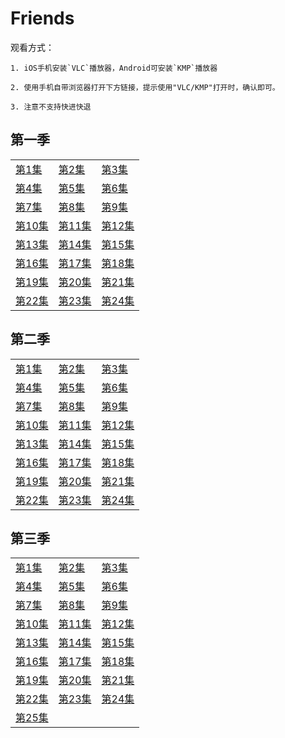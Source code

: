 # Friends

观看方式：

	1. iOS手机安装`VLC`播放器，Android可安装`KMP`播放器
	
	2. 使用手机自带浏览器打开下方链接，提示使用"VLC/KMP"打开时，确认即可。

	3. 注意不支持快进快退
	
## 第一季

|   |   |   |
|---|---|---|
[第1集](rtmp://zhulongyixian.vicp.cc:8000/vod2//friends/1/1.mp4)|[第2集](rtmp://zhulongyixian.vicp.cc:8000/vod2//friends/1/2.mp4)|[第3集](rtmp://zhulongyixian.vicp.cc:8000/vod2//friends/1/3.mp4)
[第4集](rtmp://zhulongyixian.vicp.cc:8000/vod2//friends/1/4.mp4)|[第5集](rtmp://zhulongyixian.vicp.cc:8000/vod2//friends/1/5.mp4)|[第6集](rtmp://zhulongyixian.vicp.cc:8000/vod2//friends/1/6.mp4)
[第7集](rtmp://zhulongyixian.vicp.cc:8000/vod2//friends/1/7.mp4)|[第8集](rtmp://zhulongyixian.vicp.cc:8000/vod2//friends/1/8.mp4)|[第9集](rtmp://zhulongyixian.vicp.cc:8000/vod2//friends/1/9.mp4)
[第10集](rtmp://zhulongyixian.vicp.cc:8000/vod2//friends/1/10.mp4)|[第11集](rtmp://zhulongyixian.vicp.cc:8000/vod2//friends/1/11.mp4)|[第12集](rtmp://zhulongyixian.vicp.cc:8000/vod2//friends/1/12.mp4)
[第13集](rtmp://zhulongyixian.vicp.cc:8000/vod2//friends/1/13.mp4)|[第14集](rtmp://zhulongyixian.vicp.cc:8000/vod2//friends/1/14.mp4)|[第15集](rtmp://zhulongyixian.vicp.cc:8000/vod2//friends/1/15.mp4)
[第16集](rtmp://zhulongyixian.vicp.cc:8000/vod2//friends/1/16.mp4)|[第17集](rtmp://zhulongyixian.vicp.cc:8000/vod2//friends/1/17.mp4)|[第18集](rtmp://zhulongyixian.vicp.cc:8000/vod2//friends/1/18.mp4)
[第19集](rtmp://zhulongyixian.vicp.cc:8000/vod2//friends/1/19.mp4)|[第20集](rtmp://zhulongyixian.vicp.cc:8000/vod2//friends/1/20.mp4)|[第21集](rtmp://zhulongyixian.vicp.cc:8000/vod2//friends/1/21.mp4)
[第22集](rtmp://zhulongyixian.vicp.cc:8000/vod2//friends/1/22.mp4)|[第23集](rtmp://zhulongyixian.vicp.cc:8000/vod2//friends/1/23.mp4)|[第24集](rtmp://zhulongyixian.vicp.cc:8000/vod2//friends/1/24.mp4)

## 第二季

|   |   |   |
|---|---|---|
[第1集](rtmp://zhulongyixian.vicp.cc:8000/vod2//friends/2/1.mp4)|[第2集](rtmp://zhulongyixian.vicp.cc:8000/vod2//friends/2/2.mp4)|[第3集](rtmp://zhulongyixian.vicp.cc:8000/vod2//friends/2/3.mp4)
[第4集](rtmp://zhulongyixian.vicp.cc:8000/vod2//friends/2/4.mp4)|[第5集](rtmp://zhulongyixian.vicp.cc:8000/vod2//friends/2/5.mp4)|[第6集](rtmp://zhulongyixian.vicp.cc:8000/vod2//friends/2/6.mp4)
[第7集](rtmp://zhulongyixian.vicp.cc:8000/vod2//friends/2/7.mp4)|[第8集](rtmp://zhulongyixian.vicp.cc:8000/vod2//friends/2/8.mp4)|[第9集](rtmp://zhulongyixian.vicp.cc:8000/vod2//friends/2/9.mp4)
[第10集](rtmp://zhulongyixian.vicp.cc:8000/vod2//friends/2/10.mp4)|[第11集](rtmp://zhulongyixian.vicp.cc:8000/vod2//friends/2/11.mp4)|[第12集](rtmp://zhulongyixian.vicp.cc:8000/vod2//friends/2/12.mp4)
[第13集](rtmp://zhulongyixian.vicp.cc:8000/vod2//friends/2/13.mp4)|[第14集](rtmp://zhulongyixian.vicp.cc:8000/vod2//friends/2/14.mp4)|[第15集](rtmp://zhulongyixian.vicp.cc:8000/vod2//friends/2/15.mp4)
[第16集](rtmp://zhulongyixian.vicp.cc:8000/vod2//friends/2/16.mp4)|[第17集](rtmp://zhulongyixian.vicp.cc:8000/vod2//friends/2/17.mp4)|[第18集](rtmp://zhulongyixian.vicp.cc:8000/vod2//friends/2/18.mp4)
[第19集](rtmp://zhulongyixian.vicp.cc:8000/vod2//friends/2/19.mp4)|[第20集](rtmp://zhulongyixian.vicp.cc:8000/vod2//friends/2/20.mp4)|[第21集](rtmp://zhulongyixian.vicp.cc:8000/vod2//friends/2/21.mp4)
[第22集](rtmp://zhulongyixian.vicp.cc:8000/vod2//friends/2/22.mp4)|[第23集](rtmp://zhulongyixian.vicp.cc:8000/vod2//friends/2/23.mp4)|[第24集](rtmp://zhulongyixian.vicp.cc:8000/vod2//friends/2/24.mp4)



## 第三季

|   |   |   |
|---|---|---|
[第1集](rtmp://zhulongyixian.vicp.cc:8000/vod2//friends/3/1.mp4)|[第2集](rtmp://zhulongyixian.vicp.cc:8000/vod2//friends/3/2.mp4)|[第3集](rtmp://zhulongyixian.vicp.cc:8000/vod2//friends/3/3.mp4)
[第4集](rtmp://zhulongyixian.vicp.cc:8000/vod2//friends/3/4.mp4)|[第5集](rtmp://zhulongyixian.vicp.cc:8000/vod2//friends/3/5.mp4)|[第6集](rtmp://zhulongyixian.vicp.cc:8000/vod2//friends/3/6.mp4)
[第7集](rtmp://zhulongyixian.vicp.cc:8000/vod2//friends/3/7.mp4)|[第8集](rtmp://zhulongyixian.vicp.cc:8000/vod2//friends/3/8.mp4)|[第9集](rtmp://zhulongyixian.vicp.cc:8000/vod2//friends/3/9.mp4)
[第10集](rtmp://zhulongyixian.vicp.cc:8000/vod2//friends/3/10.mp4)|[第11集](rtmp://zhulongyixian.vicp.cc:8000/vod2//friends/3/11.mp4)|[第12集](rtmp://zhulongyixian.vicp.cc:8000/vod2//friends/3/12.mp4)
[第13集](rtmp://zhulongyixian.vicp.cc:8000/vod2//friends/3/13.mp4)|[第14集](rtmp://zhulongyixian.vicp.cc:8000/vod2//friends/3/14.mp4)|[第15集](rtmp://zhulongyixian.vicp.cc:8000/vod2//friends/3/15.mp4)
[第16集](rtmp://zhulongyixian.vicp.cc:8000/vod2//friends/3/16.mp4)|[第17集](rtmp://zhulongyixian.vicp.cc:8000/vod2//friends/3/17.mp4)|[第18集](rtmp://zhulongyixian.vicp.cc:8000/vod2//friends/3/18.mp4)
[第19集](rtmp://zhulongyixian.vicp.cc:8000/vod2//friends/3/19.mp4)|[第20集](rtmp://zhulongyixian.vicp.cc:8000/vod2//friends/3/20.mp4)|[第21集](rtmp://zhulongyixian.vicp.cc:8000/vod2//friends/3/21.mp4)
[第22集](rtmp://zhulongyixian.vicp.cc:8000/vod2//friends/3/22.mp4)|[第23集](rtmp://zhulongyixian.vicp.cc:8000/vod2//friends/3/23.mp4)|[第24集](rtmp://zhulongyixian.vicp.cc:8000/vod2//friends/3/24.mp4)
[第25集](rtmp://zhulongyixian.vicp.cc:8000/vod2//friends/3/25.mp4)|

<!--
## 第四季

[第1集](rtmp://zhulongyixian.vicp.cc:8000/vod2//friends/1/1.mp4)
[第2集](rtmp://zhulongyixian.vicp.cc:8000/vod2//friends/1/2.mp4)
[第3集](rtmp://zhulongyixian.vicp.cc:8000/vod2//friends/1/3.mp4)
[第4集](rtmp://zhulongyixian.vicp.cc:8000/vod2//friends/1/4.mp4)
[第5集](rtmp://zhulongyixian.vicp.cc:8000/vod2//friends/1/5.mp4)
[第6集](rtmp://zhulongyixian.vicp.cc:8000/vod2//friends/1/6.mp4)
[第7集](rtmp://zhulongyixian.vicp.cc:8000/vod2//friends/1/7.mp4)
[第8集](rtmp://zhulongyixian.vicp.cc:8000/vod2//friends/1/8.mp4)

[第9集](rtmp://zhulongyixian.vicp.cc:8000/vod2//friends/1/9.mp4)
[第10集](rtmp://zhulongyixian.vicp.cc:8000/vod2//friends/1/10.mp4)
[第11集](rtmp://zhulongyixian.vicp.cc:8000/vod2//friends/1/11.mp4)
[第12集](rtmp://zhulongyixian.vicp.cc:8000/vod2//friends/1/12.mp4)
[第13集](rtmp://zhulongyixian.vicp.cc:8000/vod2//friends/1/13.mp4)
[第14集](rtmp://zhulongyixian.vicp.cc:8000/vod2//friends/1/14.mp4)
[第15集](rtmp://zhulongyixian.vicp.cc:8000/vod2//friends/1/15.mp4)
[第16集](rtmp://zhulongyixian.vicp.cc:8000/vod2//friends/1/16.mp4)

[第17集](rtmp://zhulongyixian.vicp.cc:8000/vod2//friends/1/17.mp4)
[第18集](rtmp://zhulongyixian.vicp.cc:8000/vod2//friends/1/18.mp4)
[第19集](rtmp://zhulongyixian.vicp.cc:8000/vod2//friends/1/19.mp4)
[第20集](rtmp://zhulongyixian.vicp.cc:8000/vod2//friends/1/20.mp4)
[第21集](rtmp://zhulongyixian.vicp.cc:8000/vod2//friends/1/21.mp4)
[第22集](rtmp://zhulongyixian.vicp.cc:8000/vod2//friends/1/22.mp4)
[第23集](rtmp://zhulongyixian.vicp.cc:8000/vod2//friends/1/23.mp4)
[第24集](rtmp://zhulongyixian.vicp.cc:8000/vod2//friends/1/24.mp4)

## 第五季

[第1集](rtmp://zhulongyixian.vicp.cc:8000/vod2//friends/1/1.mp4)
[第2集](rtmp://zhulongyixian.vicp.cc:8000/vod2//friends/1/2.mp4)
[第3集](rtmp://zhulongyixian.vicp.cc:8000/vod2//friends/1/3.mp4)
[第4集](rtmp://zhulongyixian.vicp.cc:8000/vod2//friends/1/4.mp4)
[第5集](rtmp://zhulongyixian.vicp.cc:8000/vod2//friends/1/5.mp4)
[第6集](rtmp://zhulongyixian.vicp.cc:8000/vod2//friends/1/6.mp4)
[第7集](rtmp://zhulongyixian.vicp.cc:8000/vod2//friends/1/7.mp4)
[第8集](rtmp://zhulongyixian.vicp.cc:8000/vod2//friends/1/8.mp4)

[第9集](rtmp://zhulongyixian.vicp.cc:8000/vod2//friends/1/9.mp4)
[第10集](rtmp://zhulongyixian.vicp.cc:8000/vod2//friends/1/10.mp4)
[第11集](rtmp://zhulongyixian.vicp.cc:8000/vod2//friends/1/11.mp4)
[第12集](rtmp://zhulongyixian.vicp.cc:8000/vod2//friends/1/12.mp4)
[第13集](rtmp://zhulongyixian.vicp.cc:8000/vod2//friends/1/13.mp4)
[第14集](rtmp://zhulongyixian.vicp.cc:8000/vod2//friends/1/14.mp4)
[第15集](rtmp://zhulongyixian.vicp.cc:8000/vod2//friends/1/15.mp4)
[第16集](rtmp://zhulongyixian.vicp.cc:8000/vod2//friends/1/16.mp4)

[第17集](rtmp://zhulongyixian.vicp.cc:8000/vod2//friends/1/17.mp4)
[第18集](rtmp://zhulongyixian.vicp.cc:8000/vod2//friends/1/18.mp4)
[第19集](rtmp://zhulongyixian.vicp.cc:8000/vod2//friends/1/19.mp4)
[第20集](rtmp://zhulongyixian.vicp.cc:8000/vod2//friends/1/20.mp4)
[第21集](rtmp://zhulongyixian.vicp.cc:8000/vod2//friends/1/21.mp4)
[第22集](rtmp://zhulongyixian.vicp.cc:8000/vod2//friends/1/22.mp4)
[第23集](rtmp://zhulongyixian.vicp.cc:8000/vod2//friends/1/23.mp4)
[第24集](rtmp://zhulongyixian.vicp.cc:8000/vod2//friends/1/24.mp4)


-->

